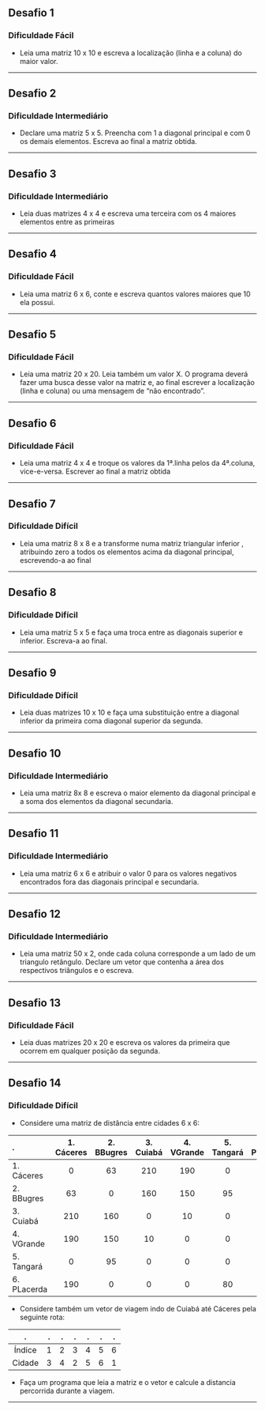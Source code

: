 ## Desafio 1
### Dificuldade Fácil
- Leia uma matriz 10 x 10 e escreva a localização (linha e a coluna) do maior valor.
---
## Desafio 2
### Dificuldade Intermediário
- Declare uma matriz 5 x 5. Preencha com 1 a diagonal principal e com 0 os demais elementos. Escreva ao final a matriz obtida.
---
## Desafio 3
### Dificuldade Intermediário
- Leia duas matrizes 4 x 4 e escreva uma terceira com os 4 maiores elementos entre as primeiras
---
## Desafio 4
### Dificuldade Fácil
- Leia uma matriz 6 x 6, conte e escreva quantos valores maiores que 10 ela possui.
---
## Desafio 5
### Dificuldade Fácil
- Leia uma matriz 20 x 20. Leia também um valor X. O programa deverá fazer uma busca desse valor na matriz e, ao final escrever a localização (linha e coluna) ou uma mensagem de “não encontrado”.
---
## Desafio 6
### Dificuldade Fácil
- Leia uma matriz 4 x 4 e troque os valores da 1ª.linha pelos da 4ª.coluna, vice-e-versa. Escrever ao final a matriz obtida
---
## Desafio 7
### Dificuldade Difícil
- Leia uma matriz 8 x 8 e a transforme numa matriz triangular inferior , atribuindo zero a todos os elementos acima da diagonal principal, escrevendo-a ao final
---
## Desafio 8
### Dificuldade Difícil
- Leia uma matriz 5 x 5 e faça uma troca entre as diagonais superior e inferior. Escreva-a ao final.
---
## Desafio 9
### Dificuldade Difícil
- Leia duas matrizes 10 x 10 e faça uma substituição entre a diagonal inferior da primeira coma diagonal superior da segunda.
---

## Desafio 10
### Dificuldade Intermediário
- Leia uma matriz 8x 8 e escreva o maior elemento da diagonal principal e a soma dos elementos da diagonal secundaria.
---

## Desafio 11
### Dificuldade Intermediário
- Leia uma matriz 6 x 6 e atribuir o valor 0 para os valores negativos encontrados fora das diagonais principal e secundaria.
---

## Desafio 12
### Dificuldade Intermediário
- Leia uma matriz 50 x 2, onde cada coluna corresponde a um lado de um triangulo retângulo. Declare um vetor que contenha a área dos respectivos triângulos e o escreva.
---

## Desafio 13
### Dificuldade Fácil
- Leia duas matrizes 20 x 20 e escreva os valores da primeira que ocorrem em qualquer posição da segunda.
---

## Desafio 14
### Dificuldade Difícil
- Considere uma matriz de distância entre cidades 6 x 6:

|          .|1. Cáceres|2. BBugres|3. Cuiabá|4. VGrande|5. Tangará|6. PLacerda
|:----------|:--------:|:--------:|:-------:|:--------:|:--------:|:---:
|1. Cáceres |    0     |   63     |   210   |   190    |    0     | 190
|2. BBugres |   63     |    0     |   160   |   150    |   95     | 0
|3. Cuiabá  |   210    |   160    |    0    |   10     |    0     | 0 
|4. VGrande |   190    |   150    |   10    |    0     |    0     | 0
|5. Tangará |    0     |   95     |    0    |    0     |    0     | 80
|6. PLacerda|   190    |    0     |    0    |    0     |   80     | 0
 
 - Considere também um vetor de viagem indo de Cuiabá até Cáceres pela seguinte rota:

.|.|.|.|.|.|.
:---:|:---:|:---:|:---:|:---:|:---:|:---:
Índice|1|2|3|4|5|6
Cidade|3|4|2|5|6|1
  - Faça um programa que leia a matriz e o vetor e calcule a distancia percorrida durante a viagem.
---
<!--
## Desafio 15
### Dificuldade Intermediário
- Leia uma matriz 100 x 10 que se refere respostas de 10 questões de múltipla escolha, referentes a 100 alunos. Leia também um vetor de 10 posições contendo o gabarito de respostas que podem ser a, b, c ou d. Seu programa deverá comparar as respostas de cada candidato com o gabarito e emitir um vetor Resultado, contendo a pontuação correspondente.
---
## Desafio 16
### Dificuldade Intermediário
- Leia duas matrizes 4 x 4 e verifique se uma é palíndromo, isto é,  sua leitura a partir de qualquer direção sempre apresentara a mesma seqüência.
   EX:                  
    SATOR
    AREPO
    TENET
    OPERA
    ROTAS
---
## Desafio 17
### Dificuldade Intermediário
- Criando um tabuleiro de Jogo da Velha. Crie um tabuleiro de jogo da velha, usando uma matrizes de caracteres (char) 3×3, onde o usuário pede o número da linha (1 até 3) e o da coluna (1 até 3). A cada vez que o usuário entrar com esses dados, colocar um ‘X’ ou ‘O’ no local selecionado.
---
## Desafio 18
### Dificuldade Intermediário
- Um número palíndromo é aquele que, se lido de trás para frente e de frete para trás, é o mesmo.
  Exemplos: 2112, 666, 2442 etc…
  Sabendo disso, crie um programa que pergunte ao usuário um intervalo, por exemplo: Inicio – 30, Fim – 2000;
  Com base neste intervalo, verifique quantos palíndromos existem e exiba-os na tela.
---
## Desafio 19
### Dificuldade Intermediário
- Faça um jogo de batalha naval, utilize as seguinte regras:
  – O primeiro usuário será o que vai configurar o tabuleiro inserindo os navios.
  – O tabuleiro deve ter 8×8
  – Quando inserido todos os navios o restante será considerado como “água”.
  – Cada navio pode ocupar apenas 1 posição
  – O jogador deve respeitar o espaço de 1 célula entre os navios
  – O jogador que irá descobrir onde os navios estão tem apenas 10 tiros
  – O jogador 1 pode posicionar 5 navios
---
## Desafio 20
### Dificuldade Intermediário
- Crie um algoritmo que lê 10 números inteiros. Ao final da leitura ele deve fornecer um menú com os seguintes itens:
  1. Adicionar um número
  2. Remover um número
  3. Incrementar um número

  - No primeiro menú, você deve adicionar um número ao vetor. No entanto este vetor deve permanecer em ordem Crescente. 

  - Já no segundo menú, ao seleciona-lo, o usuário deverá informar a posição do numero ou então o próprio numero e seu sistema deve remove-lo. Mas cuidado, você deverá reposicionar os números restantes para que não haja “buracos” no vetor. Além disso, o vetor deve permanecer em ordem crescente.

  - Na terceira e ultima opção, você deve perguntar ao usuário qual numero ele deseja incrementar e de quanto seria este incremento. Então seu sistema deve incrementar o número e manter o vetor organizado em ordem crescente.
---
## Desafio 21
### Dificuldade Intermediário 25- Crie uma agenda que armazena, código da pessoa, número do telefone, idade. Sua agenda deve possibilitar:
(1) – inserir um contato
(2) – Remover um contato
(3) – Editar um contato
(4) – buscar um contato pelo Código.
---
-->
